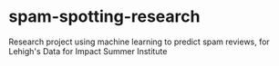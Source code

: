 # spam-spotting-research
Research project using machine learning to predict spam reviews, for Lehigh's Data for Impact Summer Institute
